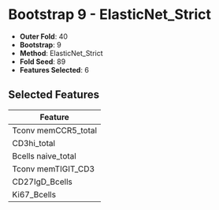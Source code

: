 # Bootstrap 9 - ElasticNet_Strict

- **Outer Fold**: 40
- **Bootstrap**: 9
- **Method**: ElasticNet_Strict
- **Fold Seed**: 89
- **Features Selected**: 6

## Selected Features

| Feature |
|---------|
| Tconv memCCR5_total |
| CD3hi_total |
| Bcells naive_total |
| Tconv memTIGIT_CD3 |
| CD27IgD_Bcells |
| Ki67_Bcells |
